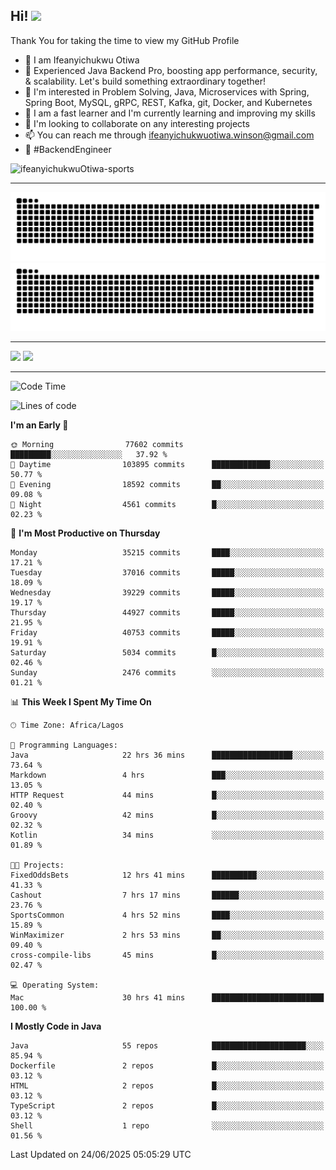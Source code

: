 <!-- BLOG-POST-LIST:START --><!-- BLOG-POST-LIST:END -->

## Hi! <img src="https://media.giphy.com/media/hvRJCLFzcasrR4ia7z/giphy.gif" width="4%"> 

Thank You for taking the time to view my GitHub Profile

- 👋 I am Ifeanyichukwu Otiwa
- 🚀 Experienced Java Backend Pro, boosting app performance, security, & scalability. Let's build something extraordinary together!
- 👀 I'm interested in Problem Solving, Java, Microservices with Spring, Spring Boot, MySQL, gRPC, REST, Kafka, git, Docker, and Kubernetes
- 🌱 I am a fast learner and I'm currently learning and improving my skills
- 💞️ I'm looking to collaborate on any interesting projects
- 📫 You can reach me through ifeanyichukwuotiwa.winson@gmail.com
- 🚀 #BackendEngineer

<p align="left" marginTop="10px"> <img src="https://komarev.com/ghpvc/?username=ifeanyichukwuOtiwa-sports&label=Profile%20views&color=0e75b6&style=for-the-badge" alt="ifeanyichukwuOtiwa-sports" /> </p>

***

<!--🐍📈SNAKEGRAPH / 🌐WEBSITE: https://github.com/Platane/snk -->
![github contribution grid snake animation](https://raw.githubusercontent.com/ifeanyichukwuOtiwa-sports/ifeanyichukwuOtiwa-sports/output/github-contribution-grid-snake-dark.svg#gh-dark-mode-only)![github contribution grid snake animation](https://raw.githubusercontent.com/ifeanyichukwuOtiwa-sports/ifeanyichukwuOtiwa-sports/output/github-contribution-grid-snake.svg#gh-light-mode-only)

***

<p float="left">
  <img float="left" src="https://github-readme-stats.vercel.app/api?username=ifeanyichukwuOtiwa-sports&count_private=true&include_all_commits=true&theme=react&show_icons=true" />
  <img float="right" src="https://github-readme-stats.vercel.app/api/top-langs/?username=ifeanyichukwuOtiwa-sports&layout=compact&show_icons=true&theme=react" /> 
</p>

***



<!--START_SECTION:waka-->
![Code Time](http://img.shields.io/badge/Code%20Time-3%2C865%20hrs%2051%20mins-blue)

![Lines of code](https://img.shields.io/badge/From%20Hello%20World%20I%27ve%20Written-54.7%20million%20lines%20of%20code-blue)

**I'm an Early 🐤** 

```text
🌞 Morning                77602 commits       █████████░░░░░░░░░░░░░░░░   37.92 % 
🌆 Daytime                103895 commits      █████████████░░░░░░░░░░░░   50.77 % 
🌃 Evening                18592 commits       ██░░░░░░░░░░░░░░░░░░░░░░░   09.08 % 
🌙 Night                  4561 commits        █░░░░░░░░░░░░░░░░░░░░░░░░   02.23 % 
```
📅 **I'm Most Productive on Thursday** 

```text
Monday                   35215 commits       ████░░░░░░░░░░░░░░░░░░░░░   17.21 % 
Tuesday                  37016 commits       █████░░░░░░░░░░░░░░░░░░░░   18.09 % 
Wednesday                39229 commits       █████░░░░░░░░░░░░░░░░░░░░   19.17 % 
Thursday                 44927 commits       █████░░░░░░░░░░░░░░░░░░░░   21.95 % 
Friday                   40753 commits       █████░░░░░░░░░░░░░░░░░░░░   19.91 % 
Saturday                 5034 commits        █░░░░░░░░░░░░░░░░░░░░░░░░   02.46 % 
Sunday                   2476 commits        ░░░░░░░░░░░░░░░░░░░░░░░░░   01.21 % 
```


📊 **This Week I Spent My Time On** 

```text
🕑︎ Time Zone: Africa/Lagos

💬 Programming Languages: 
Java                     22 hrs 36 mins      ██████████████████░░░░░░░   73.64 % 
Markdown                 4 hrs               ███░░░░░░░░░░░░░░░░░░░░░░   13.05 % 
HTTP Request             44 mins             █░░░░░░░░░░░░░░░░░░░░░░░░   02.40 % 
Groovy                   42 mins             █░░░░░░░░░░░░░░░░░░░░░░░░   02.32 % 
Kotlin                   34 mins             ░░░░░░░░░░░░░░░░░░░░░░░░░   01.89 % 

🐱‍💻 Projects: 
FixedOddsBets            12 hrs 41 mins      ██████████░░░░░░░░░░░░░░░   41.33 % 
Cashout                  7 hrs 17 mins       ██████░░░░░░░░░░░░░░░░░░░   23.76 % 
SportsCommon             4 hrs 52 mins       ████░░░░░░░░░░░░░░░░░░░░░   15.89 % 
WinMaximizer             2 hrs 53 mins       ██░░░░░░░░░░░░░░░░░░░░░░░   09.40 % 
cross-compile-libs       45 mins             █░░░░░░░░░░░░░░░░░░░░░░░░   02.47 % 

💻 Operating System: 
Mac                      30 hrs 41 mins      █████████████████████████   100.00 % 
```

**I Mostly Code in Java** 

```text
Java                     55 repos            █████████████████████░░░░   85.94 % 
Dockerfile               2 repos             █░░░░░░░░░░░░░░░░░░░░░░░░   03.12 % 
HTML                     2 repos             █░░░░░░░░░░░░░░░░░░░░░░░░   03.12 % 
TypeScript               2 repos             █░░░░░░░░░░░░░░░░░░░░░░░░   03.12 % 
Shell                    1 repo              ░░░░░░░░░░░░░░░░░░░░░░░░░   01.56 % 
```




 Last Updated on 24/06/2025 05:05:29 UTC
<!--END_SECTION:waka-->

<!--
<p align="center">
![trophy](https://github-profile-trophy.vercel.app/?username=ifeanyichukwuOtiwa-sports&theme=onedark) (https://github.com/ryo-ma/github-profile-trophy)
</p>
-->

<!---
ifeanyi-otiwa/ifeanyi-otiwa is a ✨ special ✨ repository because its `README.md` (this file) appears on your GitHub profile.
You can click the Preview link to take a look at your changes.
--->
